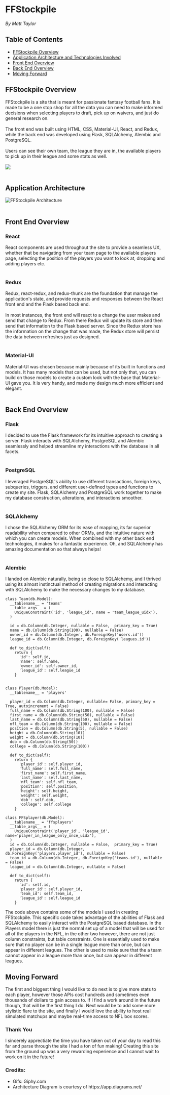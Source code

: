 # FFStockpile
*By Matt Taylor*
## Table of Contents 
- [FFStockpile Overview](#ffstockpile-overview)
- [Application Architecture and Technologies Involved](#application-architecture)
- [Front End Overview](#front-end-overview)
- [Back End Overview](#back-end-overview)
- [Moving Forward](#moving-forward)
## FFStockpile Overview
FFStockpile is a site that is meant for passionate fantasy football fans. It is made to be a one stop shop for all the data you can need to make informed decisions when selecting players to draft, pick up on waivers, and just do general research on.
</br>
</br>
The front end was built using HTML, CSS, Material-UI, React, and Redux, while the back end was developed using Flask, SQLAlchemy, Alembic and PostgreSQL.
</br>
</br>
Users can see their own team, the league they are in, the available players to pick up in their league and some stats as well.
</br>
</br>
![](https://media.giphy.com/media/Q2AqJPRb2qUgLIBoJ6/giphy.gif)
</br>
</br>
## Application Architecture
![FFStockpile Architecture](https://raw.githubusercontent.com/MatthewTaylor9758/Fantasy-Football-Capstone/main/flask_react_starter/client/src/images/FFStockpile%20Architecture.png)
</br>
</br>
## Front End Overview
### React
React components are used throughout the site to provide a seamless UX, whether that be navigating from your team page to the available players page, selecting the position of the players you want to look at, dropping and adding players etc.</br>
</br>
### Redux
Redux, react-redux, and redux-thunk are the foundation that manage the application's state, and provide requests and responses between the React front end and the Flask based back end.
</br>
</br>
In most instances, the front end will react to a change the user makes and send that change to Redux. From there Redux will update its store and then send that information to the Flask based server. Since the Redux store has the information on the change that was made, the Redux store will persist the data between refreshes just as designed.
</br>
</br>
### Material-UI
Material-UI was chosen because mainly because of its built in functions and models. It has many models that can be used, but not only that, you can build on those models to create a custom look with the base that Material-UI gave you. It is very handy, and made my design much more efficient and elegant.
</br>
</br>
## Back End Overview
### Flask
I decided to use the Flask framework for its intuitive approach to creating a server. Flask interacts with SQLAlchemy, PostgreSQL and Alembic seamlessly and helped streamline my interactions with the database in all facets.
</br>
</br>
### PostgreSQL
I leveraged PostgreSQL's ability to use different transactions, foreign keys, subqueries, triggers, and different user-defined types and functions to create my site. Flask, SQLAlchemy and PostgreSQL work together to make my database construction, alterations, and interactions smoother.
</br>
</br>
### SQLAlchemy
I chose the SQLAlchemy ORM for its ease of mapping, its far superior readability when compared to other ORMs, and the intuitive nature with which you can create models. When combined with my other back end technologies, it makes for a fantastic experience. Oh, and SQLAlchemy has amazing documentation so that always helps!
</br>
</br>
### Alembic
I landed on Alembic naturally, being so close to SQLAlchemy, and I thrived using its almost instinctual method of creating migrations and interacting with SQLAlchemy to make the necessary changes to my database.
</br>
```
class Team(db.Model):
  __tablename__ = 'teams'
  __table_args__ = (
    UniqueConstraint('id', 'league_id', name = 'team_league_uidx'),
  )

  id = db.Column(db.Integer, nullable = False,  primary_key = True)
  name = db.Column(db.String(100), nullable = False)
  owner_id = db.Column(db.Integer, db.ForeignKey('users.id'))
  league_id = db.Column(db.Integer, db.ForeignKey('leagues.id'))

  def to_dict(self):
    return {
      'id': self.id,
      'name': self.name,
      'owner_id': self.owner_id,
      'league_id': self.league_id
    }


class Player(db.Model):
  __tablename__ = 'players'

  player_id = db.Column(db.Integer, nullable= False, primary_key = True, autoincrement = False)
  full_name = db.Column(db.String(100), nullable = False)
  first_name = db.Column(db.String(50), nullable = False)
  last_name = db.Column(db.String(50), nullable = False)
  nfl_team = db.Column(db.String(100), nullable = False)
  position = db.Column(db.String(5), nullable = False)
  height = db.Column(db.String(10))
  weight = db.Column(db.String(10))
  dob = db.Column(db.String(50))
  college = db.Column(db.String(100))

  def to_dict(self):
    return {
      'player_id': self.player_id,
      'full_name': self.full_name,
      'first_name': self.first_name,
      'last_name': self.last_name,
      'nfl_team': self.nfl_team,
      'position': self.position,
      'height': self.height,
      'weight': self.weight,
      'dob': self.dob,
      'college': self.college
    }

class FFSplayer(db.Model):
  __tablename__ = 'ffsplayers'
  __table_args__ = (
    UniqueConstraint('player_id', 'league_id', name='player_in_league_only_once_uidx'),
  )
  id = db.Column(db.Integer, nullable = False,  primary_key = True)
  player_id = db.Column(db.Integer, db.ForeignKey('players.player_id'), nullable = False)
  team_id = db.Column(db.Integer, db.ForeignKey('teams.id'), nullable = False)
  league_id = db.Column(db.Integer, nullable = False)

  def to_dict(self):
    return {
      'id': self.id,
      'player_id': self.player_id,
      'team_id': self.team_id,
      'league_id': self.league_id
    }
```
The code above contains some of the models I used in creating FFStockpile. This specific code takes advantage of the abilities of Flask and SQLAlchemy to easily interact with the PostgreSQL based database. In the Players model there is just the normal set up of a model that will be used for all of the players in the NFL, in the other two however, there are not just column constraints, but table constraints. One is essentially used to make sure that no player can be in a single league more than once, but can appear in different leagues. The other is used to make sure that the a team cannot appear in a league more than once, but can appear in different leagues. 

## Moving Forward
The first and biggest thing I would like to do next is to give more stats to each player, however those APIs cost hundreds and sometimes even thousands of dollars to gain access to. If I find a work around in the future though, that will be the first thing I do. Next would be to add some more stylistic flare to the site, and finally I would love the ability to host real simulated matchups and maybe real-time access to NFL box scores.

### Thank You

I sincerely apprectiate the time you have taken out of your day to read this far and parse through the site I had a ton of fun making! Creating this site from the ground up was a very rewarding experience and I cannot wait to work on it in the future!

### Credits:

<ul>
  <li>Gifs: Giphy.com</li>
  <li>Architecture Diagram is courtesy of https://app.diagrams.net/</li> 
</ul>
